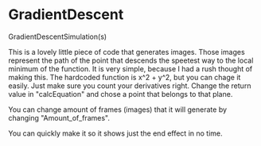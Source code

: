 # GradientDescent
GradientDescentSimulation(s)

This is a lovely little piece of code that generates images. Those images represent the path of the point that descends the speetest way to the local minimum of the function.
It is very simple, because I had a rush thought of making this.
The hardcoded function is x^2 + y^2, but you can chage it easily. Just make sure you count your derivatives right. Change the return value in "calcEquation" and chose a point that belongs to that plane. 

You can change amount of frames (images) that it will generate by changing "Amount_of_frames".

You can quickly make it so it shows just the end effect in no time.
